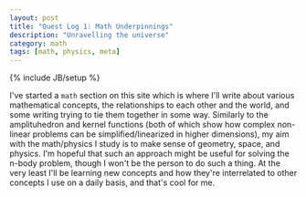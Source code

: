 ```yaml
---
layout: post
title: "Quest Log 1: Math Underpinnings"
description: "Unravelling the universe"
category: math
tags: [math, physics, meta]
---
```

{% include JB/setup %}

I've started a `math` section on this site which is where I'll write
about various mathematical concepts, the relationships to each other
and the world, and some writing trying to tie them together in some
way.  Similarly to the amplituhedron and kernel functions (both of
which show how complex non-linear problems can be
simplified/linearized in higher dimensions), my aim with the
math/physics I study is to make sense of geometry, space, and physics.
I'm hopeful that such an approach might be useful for solving the
n-body problem, though I won't be the person to do such a thing.
At the very least I'll be learning new concepts and how they're
interrelated to other concepts I use on a daily basis, and that's cool
for me.